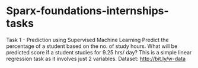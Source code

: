 # Sparx-foundations-internships-tasks


Task 1 - Prediction using Supervised Machine Learning
Predict the percentage of a student based on the no. of study hours.
What will be predicted score if a student studies for 9.25 hrs/ day?
This is a simple linear regression task as it involves just 2 variables.
Dataset: http://bit.ly/w-data
